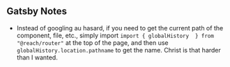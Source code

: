 ## Gatsby Notes

  - Instead of googling au hasard, if you need to get the current path
    of the component, file, etc., simply import `import { globalHistory  } from
    "@reach/router"` at the top of the page, and then use
    `globalHistory.location.pathname` to get the name. Christ is that harder
    than I wanted.
